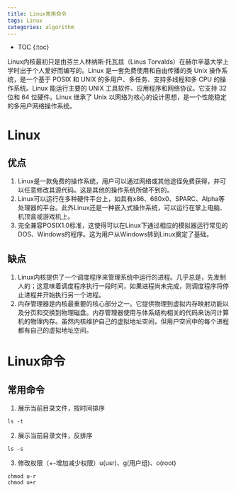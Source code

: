 ```yaml
---
title: Linux常用命令
tags: Linux
categories: algorithm
---
```


* TOC
{:toc}

Linux内核最初只是由芬兰人林纳斯·托瓦兹（Linus Torvalds）在赫尔辛基大学上学时出于个人爱好而编写的。Linux 是一套免费使用和自由传播的类 Unix 操作系统，是一个基于 POSIX 和 UNIX 的多用户、多任务、支持多线程和多 CPU 的操作系统。Linux 能运行主要的 UNIX 工具软件、应用程序和网络协议。它支持 32 位和 64 位硬件。Linux 继承了 Unix 以网络为核心的设计思想，是一个性能稳定的多用户网络操作系统。


# Linux

## 优点
1. Linux是一款免费的操作系统，用户可以通过网络或其他途径免费获得，并可以任意修改其源代码。这是其他的操作系统所做不到的。
2. Linux可以运行在多种硬件平台上，如具有x86、680x0、SPARC、Alpha等处理器的平台。此外Linux还是一种嵌入式操作系统，可以运行在掌上电脑、机顶盒或游戏机上。
3. 完全兼容POSIX1.0标准，这使得可以在Linux下通过相应的模拟器运行常见的DOS、Windows的程序。这为用户从Windows转到Linux奠定了基础。

## 缺点
1. Linux内核提供了一个调度程序来管理系统中运行的进程。几乎总是，先发制人的；这意味着调度程序执行一段时间，如果进程尚未完成，则调度程序将停止进程并开始执行另一个进程。
2. 内存管理器是内核最重要的核心部分之一。它提供物理到虚拟内存映射功能以及分页和交换到物理磁盘。内存管理器使用与体系结构相关的代码来访问计算机的物理内存。虽然内核维护自己的虚拟地址空间，但用户空间中的每个进程都有自己的虚拟地址空间。


# Linux命令
## 常用命令
1. 展示当前目录文件，按时间排序
~~~Linux
ls -t
~~~
2. 展示当前目录文件，反排序
~~~Linux
ls -s
~~~
3. 修改权限（+-增加减少权限）u(usr)、g(用户组)、o(root)
~~~Linux
chmod u-r
chmod u+r
~~~


